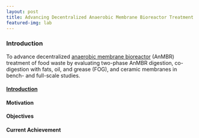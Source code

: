 ```yaml
---
layout: post
title: Advancing Decentralized Anaerobic Membrane Bioreactor Treatment of Food Waste
featured-img: lab
---
```

### Introduction
To advance decentralized [anaerobic membrane bioreactor](https://en.wikipedia.org/wiki/Anaerobic_membrane_bioreactor) (AnMBR) treatment of food waste by evaluating two-phase AnMBR digestion, co-digestion with fats, oil, and grease (FOG), and ceramic membranes in bench- and full-scale studies.

#### [Introduction](contact.md)
     

#### Motivation

#### Objectives

#### Current Achievement
